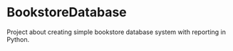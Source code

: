 # BookstoreDatabase
Project about creating simple bookstore database system with reporting in Python.
